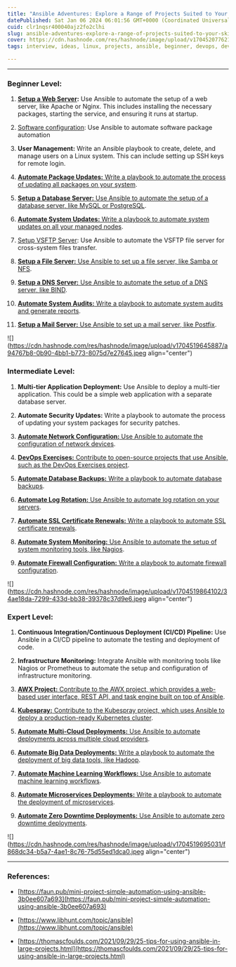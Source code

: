 ```yaml
---
title: "Ansible Adventures: Explore a Range of Projects Suited to Your Skill Level!"
datePublished: Sat Jan 06 2024 06:01:56 GMT+0000 (Coordinated Universal Time)
cuid: clr1nqsr400040ajz2fo2clhi
slug: ansible-adventures-explore-a-range-of-projects-suited-to-your-skill-level
cover: https://cdn.hashnode.com/res/hashnode/image/upload/v1704520776216/ce5923c7-9420-4889-b58a-84547676a11c.jpeg
tags: interview, ideas, linux, projects, ansible, beginner, devops, devops-articles, devops-trends, devops-journey, ansible-playbook, ansible-module, devopscommunity

---
```


---

### **Beginner Level:**

1. [**Setup a Web Server**](https://www.rakamodify.online/linux-ansible-playbook-projects)**:** Use Ansible to automate the setup of a web server, like Apache or Nginx. This includes installing the necessary packages, starting the service, and ensuring it runs at startup.
    
2. [Software configuration](https://www.rakamodify.online/start-to-finish-ansible-setup-easy-playbook-configuration): Use Ansible to automate software package automation
    
3. **User Management:** Write an Ansible playbook to create, delete, and manage users on a Linux system. This can include setting up SSH keys for remote login.
    
4. [**Automate Package Updates:** Write a playbook to automate the process of updating all packages on your system](https://faun.pub/mini-project-simple-automation-using-ansible-3b0ee607a693).
    
5. [**Setup a Database Server:** Use Ansible to automate the setup of a database server, like MySQL or PostgreSQL](https://faun.pub/mini-project-simple-automation-using-ansible-3b0ee607a693).
    
6. [**Automate System Updates:** Write a playbook to automate system updates on all your managed nodes](https://faun.pub/mini-project-simple-automation-using-ansible-3b0ee607a693).
    
7. [Setup VSFTP Server](https://www.rakamodify.online/vsftp-your-secure-digital-vault-for-effortless-file-sharing): Use Ansible to automate the VSFTP file server for cross-system files transfer.
    
8. [**Setup a File Server:** Use Ansible to set up a file server, like Samba or NFS](https://faun.pub/mini-project-simple-automation-using-ansible-3b0ee607a693).
    
9. [**Setup a DNS Server:** Use Ansible to automate the setup of a DNS server, like BIND](https://faun.pub/mini-project-simple-automation-using-ansible-3b0ee607a693).
    
10. [**Automate System Audits:** Write a playbook to automate system audits and generate reports](https://faun.pub/mini-project-simple-automation-using-ansible-3b0ee607a693).
    
11. [**Setup a Mail Server:** Use Ansible to set up a mail server, like Postfix](https://faun.pub/mini-project-simple-automation-using-ansible-3b0ee607a693).
    

![](https://cdn.hashnode.com/res/hashnode/image/upload/v1704519645887/a94767b8-0b90-4bb1-b773-8075d7e27645.jpeg align="center")

### **Intermediate Level:**

1. **Multi-tier Application Deployment:** Use Ansible to deploy a multi-tier application. This could be a simple web application with a separate database server.
    
2. **Automate Security Updates:** Write a playbook to automate the process of updating your system packages for security patches.
    
3. [**Automate Network Configuration:** Use Ansible to automate the configuration of network devices](https://faun.pub/mini-project-simple-automation-using-ansible-3b0ee607a693).
    
4. [**DevOps Exercises:** Contribute to open-source projects that use Ansible, such as the DevOps Exercises project](https://www.libhunt.com/topic/ansible).
    
5. [**Automate Database Backups:** Write a playbook to automate database backups](https://thomascfoulds.com/2021/09/29/25-tips-for-using-ansible-in-large-projects.html).
    
6. [**Automate Log Rotation:** Use Ansible to automate log rotation on your servers](https://thomascfoulds.com/2021/09/29/25-tips-for-using-ansible-in-large-projects.html).
    
7. [**Automate SSL Certificate Renewals:** Write a playbook to automate SSL certificate renewals](https://thomascfoulds.com/2021/09/29/25-tips-for-using-ansible-in-large-projects.html).
    
8. [**Automate System Monitoring:** Use Ansible to automate the setup of system monitoring tools, like Nagios](https://thomascfoulds.com/2021/09/29/25-tips-for-using-ansible-in-large-projects.html).
    
9. [**Automate Firewall Configuration:** Write a playbook to automate firewall configuration](https://thomascfoulds.com/2021/09/29/25-tips-for-using-ansible-in-large-projects.html).
    

![](https://cdn.hashnode.com/res/hashnode/image/upload/v1704519864102/34ae18da-7299-433d-bb38-39378c37d9e6.jpeg align="center")

### **Expert Level:**

1. **Continuous Integration/Continuous Deployment (CI/CD) Pipeline:** Use Ansible in a CI/CD pipeline to automate the testing and deployment of code.
    
2. **Infrastructure Monitoring:** Integrate Ansible with monitoring tools like Nagios or Prometheus to automate the setup and configuration of infrastructure monitoring.
    
3. [**AWX Project:** Contribute to the AWX project, which provides a web-based user interface, REST API, and task engine built on top of Ansible](https://www.libhunt.com/topic/ansible).
    
4. [**Kubespray:** Contribute to the Kubespray project, which uses Ansible to deploy a production-ready Kubernetes cluster](https://www.libhunt.com/topic/ansible).
    
5. [**Automate Multi-Cloud Deployments:** Use Ansible to automate deployments across multiple cloud providers](https://www.libhunt.com/topic/ansible).
    
6. [**Automate Big Data Deployments:** Write a playbook to automate the deployment of big data tools, like Hadoop](https://www.libhunt.com/topic/ansible).
    
7. [**Automate Machine Learning Workflows:** Use Ansible to automate machine learning workflows](https://www.libhunt.com/topic/ansible).
    
8. [**Automate Microservices Deployments:** Write a playbook to automate the deployment of microservices](https://www.libhunt.com/topic/ansible).
    
9. [**Automate Zero Downtime Deployments:** Use Ansible to automate zero downtime deployments](https://www.libhunt.com/topic/ansible).
    

![](https://cdn.hashnode.com/res/hashnode/image/upload/v1704519695031/f868dc34-b5a7-4ae1-8c76-75d55ed1dca0.jpeg align="center")

---

### References:

* [https://faun.pub/mini-project-simple-automation-using-ansible-3b0ee607a693](https://faun.pub/mini-project-simple-automation-using-ansible-3b0ee607a693)
    
* [https://www.libhunt.com/topic/ansible](https://www.libhunt.com/topic/ansible)
    
* [https://thomascfoulds.com/2021/09/29/25-tips-for-using-ansible-in-large-projects.html](https://thomascfoulds.com/2021/09/29/25-tips-for-using-ansible-in-large-projects.html)